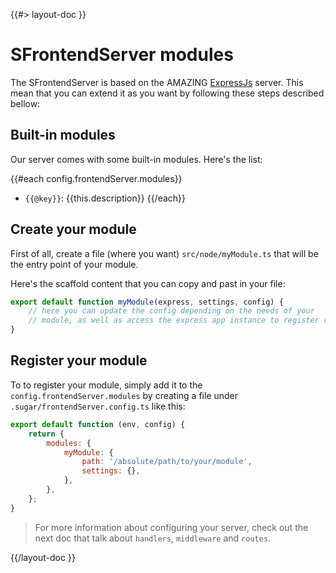 <!--
/**
 * @name            Modules
 * @namespace       doc.servers
 * @type            Markdown
 * @platform        md
 * @status          stable
 * @menu            Documentation / Servers           /doc/servers/modules
 *
 * @since           2.0.0
 * @author    Olivier Bossel <olivier.bossel@gmail.com> (https://coffeekraken.io)
 */
-->

{{#> layout-doc }}

# SFrontendServer modules

The SFrontendServer is based on the AMAZING [ExpressJs](https://expressjs.com/) server. This mean that you can extend it as you want by following these steps described bellow:

## Built-in modules

Our server comes with some built-in modules. Here's the list:

{{#each config.frontendServer.modules}}
- `{{@key}}`: {{this.description}}
{{/each}}

## Create your module

First of all, create a file (where you want) `src/node/myModule.ts` that will be the entry point of your module.

Here's the scaffold content that you can copy and past in your file:

```js
export default function myModule(express, settings, config) {
    // here you can update the config depending on the needs of your
    // module, as well as access the express app instance to register routes, etc...
}
```

## Register your module

To to register your module, simply add it to the `config.frontendServer.modules` by creating a file under `.sugar/frontendServer.config.ts` like this:

```js
export default function (env, config) {
    return {
        modules: {
            myModule: {
                path: '/absolute/path/to/your/module',
                settings: {},
            },
        },
    };
}
```

> For more information about configuring your server, check out the next doc that talk about `handlers`, `middleware` and `routes`.

{{/layout-doc }}
